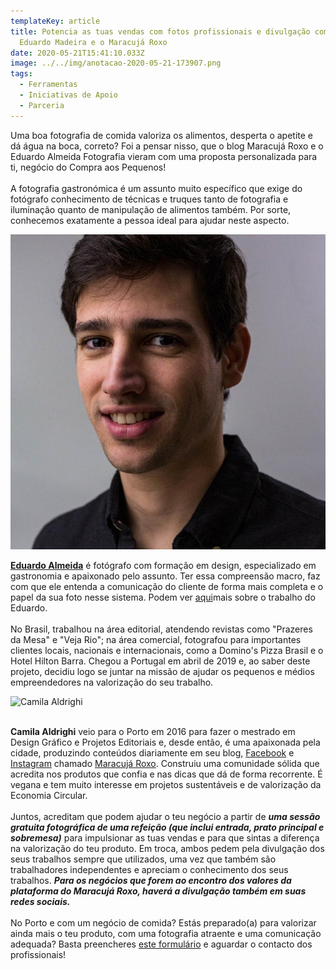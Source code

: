 ```yaml
---
templateKey: article
title: Potencia as tuas vendas com fotos profissionais e divulgação com o
  Eduardo Madeira e o Maracujá Roxo
date: 2020-05-21T15:41:10.033Z
image: ../../img/anotacao-2020-05-21-173907.png
tags:
  - Ferramentas
  - Iniciativas de Apoio
  - Parceria
---
```

Uma boa fotografia de comida valoriza os alimentos, desperta o apetite e dá água na boca, correto? Foi a pensar nisso, que o blog Maracujá Roxo e o Eduardo Almeida Fotografia vieram com uma proposta personalizada para ti, negócio do Compra aos Pequenos!\
\
A fotografia gastronómica é um assunto muito específico que exige do fotógrafo conhecimento de técnicas e truques tanto de fotografia e iluminação quanto de manipulação de alimentos também. Por sorte, conhecemos exatamente a pessoa ideal para ajudar neste aspecto.

![Eduardo Almeida](../../img/eduardo.jpeg "Eduardo Almeida, Fotógrafo gastronómico")

<a href="https://www.eduardoalmeidafotografia.com" target="_blank">**Eduardo Almeida**</a> é fotógrafo com formação em design, especializado em gastronomia e apaixonado pelo assunto. Ter essa compreensão macro, faz com que ele entenda a comunicação do cliente de forma mais completa e o papel da sua foto nesse sistema. Podem ver <a href="https://www.instagram.com/eduardoalmeidafotografia" target="_blank">aqui</a>mais sobre o trabalho do Eduardo.\
\
No Brasil, trabalhou na área editorial, atendendo revistas como "Prazeres da Mesa" e "Veja Rio"; na área comercial, fotografou para importantes clientes locais, nacionais e internacionais, como a Domino's Pizza Brasil e o Hotel Hilton Barra. Chegou a Portugal em abril de 2019 e, ao saber deste projeto, decidiu logo se juntar na missão de ajudar os pequenos e médios empreendedores na valorização do seu trabalho. 

![Camila Aldrighi](../../img/camila.jpg "Camila Aldrighi, Maracujá Roxo")

\
**Camila Aldrighi** veio para o Porto em 2016 para fazer o mestrado em Design Gráfico e Projetos Editoriais e, desde então, é uma apaixonada pela cidade, produzindo conteúdos diariamente em seu blog, <a href="https://www.facebook.com/omaracujaroxo/" target="_blank">Facebook</a> e <a href="https://www.instagram.com/maracujaroxo/" target="_blank">Instagram</a> chamado <a href="https://www.maracujaroxo.com/" target="_blank">Maracujá Roxo</a>. Construiu uma comunidade sólida que acredita nos produtos que confia e nas dicas que dá de forma recorrente. É vegana e tem muito interesse em projetos sustentáveis e de valorização da Economia Circular.\
\
Juntos, acreditam que podem ajudar o teu negócio a partir de ***uma sessão gratuita fotográfica de uma refeição (que inclui entrada, prato principal e sobremesa)*** para impulsionar as tuas vendas e para que sintas a diferença na valorização do teu produto. Em troca, ambos pedem pela divulgação dos seus trabalhos sempre que utilizados, uma vez que também são trabalhadores independentes e apreciam o conhecimento dos seus trabalhos. ***Para os negócios que forem ao encontro dos valores da plataforma do Maracujá Roxo, haverá a divulgação também em suas redes sociais.***\
\
No Porto e com um negócio de comida? Estás preparado(a) para valorizar ainda mais o teu produto, com uma fotografia atraente e uma comunicação adequada? Basta preencheres <a href="<https://forms.gle/hWQ3VFut3arpWiDy5>" target="_blank">este formulário</a> e aguardar o contacto dos profissionais!